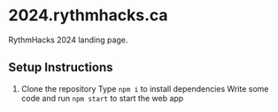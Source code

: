 # 2024.rythmhacks.ca
RythmHacks 2024 landing page.

## Setup Instructions
1. Clone the repository
Type `npm i` to install dependencies
Write some code and run `npm start` to start the web app

